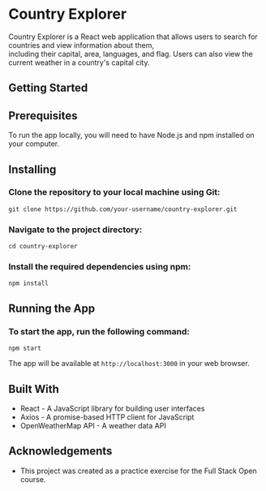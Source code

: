 # Country Explorer

Country Explorer is a React web application that allows users to search for countries and view information about them, <br> including their capital, area, languages, and flag. Users can also view the current weather in a country's capital city.

## Getting Started

## Prerequisites
To run the app locally, you will need to have Node.js and npm installed on your computer.

## Installing

### Clone the repository to your local machine using Git:
```
git clone https://github.com/your-username/country-explorer.git
```
### Navigate to the project directory:
```
cd country-explorer
```
### Install the required dependencies using npm:
```
npm install
```
## Running the App

### To start the app, run the following command:
```
npm start
```
The app will be available at `http://localhost:3000` in your web browser.

## Built With
- React - A JavaScript library for building user interfaces
- Axios - A promise-based HTTP client for JavaScript
- OpenWeatherMap API - A weather data API



## Acknowledgements
- This project was created as a practice exercise for the Full Stack Open course.
